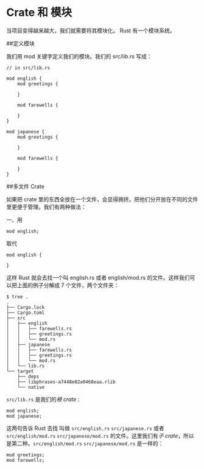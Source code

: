 Crate 和 模块
===

当项目变得越来越大，我们就需要将其模块化。 Rust 有一个模块系统。

##定义模块

我们用 mod 关键字定义我们的模块。我们的 src/lib.rs 写成：

	// in src/lib.rs

	mod english {
	    mod greetings {

	    }

	    mod farewells {

	    }
	}

	mod japanese {
	    mod greetings {

	    }

	    mod farewells {

	    }
	}

##多文件 Crate

如果把 crate 里的东西全放在一个文件，会显得拥挤。把他们分开放在不同的文件里更便于管理。我们有两种做法：

一、用

	mod english;

取代

	mod english {

	}

这样 Rust 就会去找一个叫 english.rs 或者 english/mod.rs 的文件。这样我们可以把上面的例子分解成 7 个文件，两个文件夹：

	$ tree .
	.
	├── Cargo.lock
	├── Cargo.toml
	├── src
	│   ├── english
	│   │   ├── farewells.rs
	│   │   ├── greetings.rs
	│   │   └── mod.rs
	│   ├── japanese
	│   │   ├── farewells.rs
	│   │   ├── greetings.rs
	│   │   └── mod.rs
	│   └── lib.rs
	└── target
	    ├── deps
	    ├── libphrases-a7448e02a0468eaa.rlib
	    └── native

`src/lib.rs` 是我们的*根 crate* :

	mod english;
	mod japanese;

这两句告诉 Rust 去找 叫做 `src/english.rs` `src/japanese.rs` 或者 `src/english/mod.rs` `src/japanese/mod.rs` 的文件。这里我们有*子 crate*，所以是第二种。`src/english/mod.rs` `src/japanese/mod.rs` 是一样的：

	mod greetings;
	mod farewells;